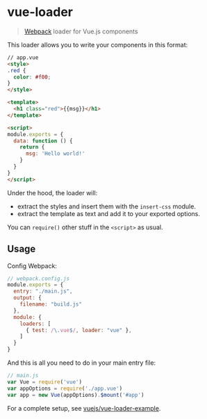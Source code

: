 # vue-loader

> [Webpack](http://webpack.github.io) loader for Vue.js components

This loader allows you to write your components in this format:

``` html
// app.vue
<style>
.red {
  color: #f00;
}
</style>

<template>
  <h1 class="red">{{msg}}</h1>
</template>

<script>
module.exports = {
  data: function () {
    return {
      msg: 'Hello world!'
    }
  }
}
</script>
```

Under the hood, the loader will:

- extract the styles and insert them with the `insert-css` module.
- extract the template as text and add it to your exported options.

You can `require()` other stuff in the `<script>` as usual.

## Usage

Config Webpack:

``` js
// webpack.config.js
module.exports = {
  entry: "./main.js",
  output: {
    filename: "build.js"
  },
  module: {
    loaders: [
      { test: /\.vue$/, loader: "vue" },
    ]
  }
}
```

And this is all you need to do in your main entry file:

``` js
// main.js
var Vue = require('vue')
var appOptions = require('./app.vue')
var app = new Vue(appOptions).$mount('#app')
```

For a complete setup, see [vuejs/vue-loader-example](https://github.com/vuejs/vue-loader-example).